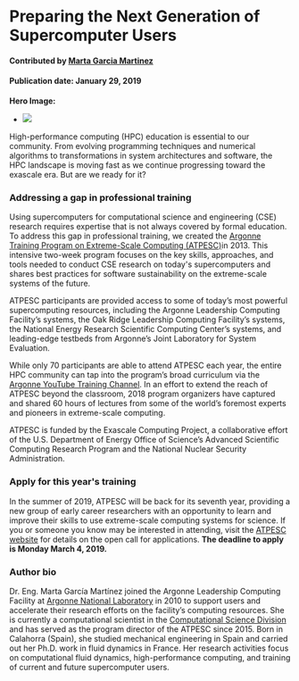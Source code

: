 # Preparing the Next Generation of Supercomputer Users

#### Contributed by [Marta Garcia Martinez](https://github.com/martagarciamartinez)

#### Publication date: January 29, 2019

**Hero Image:**
 
- <img src='https://github.com/betterscientificsoftware/images/raw/master/Blog_0119_32311D13_crop.jpg' />

High-performance computing (HPC) education is essential to our community. From evolving programming techniques and numerical algorithms to transformations in system architectures and software, the HPC landscape is moving fast as we continue progressing toward the exascale era. But are we ready for it?

### Addressing a gap in professional training
Using supercomputers for computational science and engineering (CSE) research requires expertise that is not always covered by formal education. To address this gap in professional training, we created the [Argonne Training Program on Extreme-Scale Computing (ATPESC)](https://extremecomputingtraining.anl.gov)in 2013. This intensive two-week program focuses on the key skills, approaches, and tools needed to conduct CSE research on today's supercomputers and shares best practices for software sustainability on the extreme-scale systems of the future.

ATPESC participants are provided access to some of today’s most powerful supercomputing resources, including the Argonne Leadership Computing Facility’s systems, the Oak Ridge Leadership Computing Facility’s systems, the National Energy Research Scientific Computing Center’s systems, and leading-edge testbeds from Argonne’s Joint Laboratory for System Evaluation.

While only 70 participants are able to attend ATPESC each year, the entire HPC community can tap into the program’s broad curriculum via the [Argonne YouTube Training Channel](http://extremecomputingtraining.anl.gov/2018-videos). In an effort to extend the reach of ATPESC beyond the classroom, 2018 program organizers have captured and shared 60 hours of lectures from some of the world’s foremost experts and pioneers in extreme-scale computing. 

ATPESC is funded by the Exascale Computing Project, a collaborative effort of the U.S. Department of Energy Office of Science’s Advanced Scientific Computing Research Program and the National Nuclear Security Administration.

### Apply for this year's training
In the summer of 2019, ATPESC will be back for its seventh year, providing a new group of early career researchers with an opportunity to learn and improve their skills to use extreme-scale computing systems for science. If you or someone you know may be interested in attending, visit the [ATPESC website](https://extremecomputingtraining.anl.gov) for details on the open call for applications. **The deadline to apply is Monday March 4, 2019.**

### Author bio
Dr. Eng. Marta García Martínez joined the Argonne Leadership Computing Facility at [Argonne National Laboratory](https://www.anl.gov) in 2010 to support users and accelerate their research efforts on the facility’s computing resources. She is currently a computational scientist in the [Computational Science Division](https://www.anl.gov/cps) and has served as the program director of the ATPESC since 2015. Born in Calahorra (Spain), she studied mechanical engineering in Spain and carried out her Ph.D. work in fluid dynamics in France. Her research activities focus on computational fluid dynamics, high-performance computing, and training of current and future supercomputer users. 


<!---
Publish: yes
RSS update: 2019-01-29
Categories: performance
Topics: high-performance computing
Tags: bssw-blog-article
Level: 2
Prerequisites: default
Aggregate: none
--->
